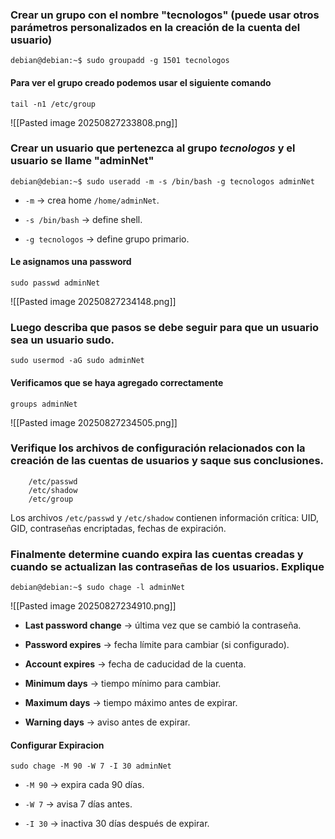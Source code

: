 ### Crear un grupo con el nombre "tecnologos" (puede usar otros parámetros personalizados en la creación de la cuenta del usuario)

```
debian@debian:~$ sudo groupadd -g 1501 tecnologos
```

#### Para ver el grupo creado podemos usar el siguiente comando

```
tail -n1 /etc/group
```

![[Pasted image 20250827233808.png]]



### Crear un usuario que pertenezca al grupo **_tecnologos_** y el usuario se llame "adminNet"

```
debian@debian:~$ sudo useradd -m -s /bin/bash -g tecnologos adminNet
```

- `-m` → crea home `/home/adminNet`.
    
- `-s /bin/bash` → define shell.
    
- `-g tecnologos` → define grupo primario.

#### Le asignamos una password

```
sudo passwd adminNet
```

![[Pasted image 20250827234148.png]]


### Luego describa que pasos se debe seguir para que un usuario sea un usuario **sudo**.

```
sudo usermod -aG sudo adminNet
```

#### Verificamos que se haya agregado correctamente
```
groups adminNet
```

![[Pasted image 20250827234505.png]]

### Verifique los archivos de configuración relacionados con la creación de las cuentas de usuarios y saque sus conclusiones.

```
	/etc/passwd 
	/etc/shadow
	/etc/group
```

Los archivos `/etc/passwd` y `/etc/shadow` contienen información crítica: UID, GID, contraseñas encriptadas, fechas de expiración.

### Finalmente determine cuando expira las cuentas creadas y cuando se actualizan las contraseñas de los usuarios. Explique

```
debian@debian:~$ sudo chage -l adminNet 
```
![[Pasted image 20250827234910.png]]
- **Last password change** → última vez que se cambió la contraseña.
    
- **Password expires** → fecha límite para cambiar (si configurado).
    
- **Account expires** → fecha de caducidad de la cuenta.
    
- **Minimum days** → tiempo mínimo para cambiar.
    
- **Maximum days** → tiempo máximo antes de expirar.
    
- **Warning days** → aviso antes de expirar.

#### Configurar Expiracion
```
sudo chage -M 90 -W 7 -I 30 adminNet

```
- `-M 90` → expira cada 90 días.
    
- `-W 7` → avisa 7 días antes.
    
- `-I 30` → inactiva 30 días después de expirar.
